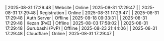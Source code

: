 | 2025-08-31 17:29:48 | Website | Online | 2025-08-31 17:29:47 |
| 2025-08-31 17:29:48 | Registration | Online | 2025-08-31 17:29:47 |
| 2025-08-31 17:29:48 | Auth Server | Offline | 2025-08-18 09:33:31 |
| 2025-08-31 17:29:48 | Kezan (PvE) | Offline | 2025-08-03 17:58:02 |
| 2025-08-31 17:29:48 | Gurubashi (PvP) | Offline | 2025-08-23 21:44:06 |
| 2025-08-31 17:29:48 | Cloudflare | Online | 2025-08-31 17:29:47 |
